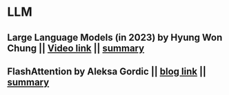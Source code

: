 # LLM

## Large Language Models (in 2023) by Hyung Won Chung || [Video link](https://www.youtube.com/watch?v=dbo3kNKPaUA&t=2287s) || [summary](LLM_by_HYUNG_WON.md)


## FlashAttention by Aleksa Gordic || [blog link](https://gordicaleksa.medium.com/eli5-flash-attention-5c44017022ad) || [summary](FlashAttention.md)




